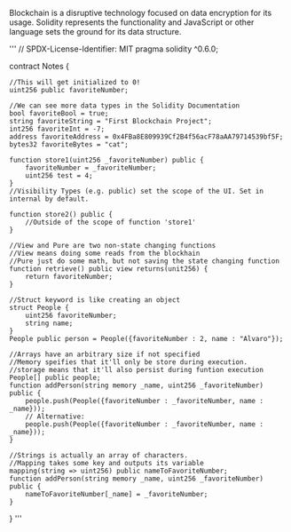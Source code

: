 Blockchain is a disruptive technology focused on data encryption for its usage. Solidity represents the functionality and JavaScript or other language sets the ground for its data structure.

'''
// SPDX-License-Identifier: MIT
pragma solidity ^0.6.0;

contract Notes {

    //This will get initialized to 0!
    uint256 public favoriteNumber;

    //We can see more data types in the Solidity Documentation
    bool favoriteBool = true;
    string favoriteString = "First Blockchain Project";
    int256 favoriteInt = -7;
    address favoriteAddress = 0x4FBa8E809939Cf2B4f56acF78aAA79714539bf5F;
    bytes32 favoriteBytes = "cat";

    function store1(uint256 _favoriteNumber) public {
        favoriteNumber = _favoriteNumber;
        uint256 test = 4;
    }
    //Visibility Types (e.g. public) set the scope of the UI. Set in internal by default.

    function store2() public {
        //Outside of the scope of function 'store1'
    }

    //View and Pure are two non-state changing functions
    //View means doing some reads from the blockhain
    //Pure just do some math, but not saving the state changing function 
    function retrieve() public view returns(unit256) {
        return favoriteNumber;
    }

    //Struct keyword is like creating an object
    struct People {
        uint256 favoriteNumber;
        string name;
    }
    People public person = People({favoriteNumber : 2, name : "Alvaro"});

    //Arrays have an arbitrary size if not specified
    //Memory speifies that it'll only be store during execution.
    //storage means that it'll also persist during funtion execution
    People[] public people;
    function addPerson(string memory _name, uint256 _favoriteNumber) public {
        people.push(People({favoriteNumber : _favoriteNumber, name : _name}));
        // Alternative:
        people.push(People({favoriteNumber : _favoriteNumber, name : _name}));
    }

    //Strings is actually an array of characters.
    //Mapping takes some key and outputs its variable
    mapping(string => uint256) public nameToFavoriteNumber;
    function addPerson(string memory _name, uint256 _favoriteNumber) public {
        nameToFavoriteNumber[_name] = _favoriteNumber;
    }
}
'''

